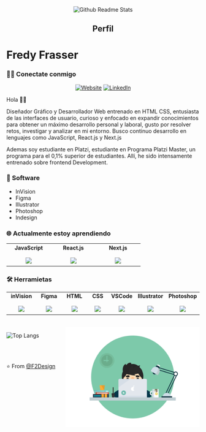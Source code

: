 <p align="center">
 <img width="100px" src="http://f2design.com.co/f2design.png" align="center" alt="Github Readme Stats"/>
 <h2 align="center">Perfil</h2>
</p>

# Fredy Frasser

<h3> 🤝🏻 Conectate conmigo </h3>

<p align="center">
<a href="http://f2design.com.co/" target="_blank"><img alt="Website" src="https://img.shields.io/badge/Website-www.f2design.com.co-blue?style=flat&logo=google-chrome" target="_blank"></a>
<a href="https://www.linkedin.com/in/fredyfrasser/" target="_blank"><img alt="LinkedIn" src="https://img.shields.io/badge/LinkedIn-@F2Design-blue?style=flat&logo=linkedin" target="_blank"></a>
</p>


Hola 👋🏼

Diseñador Gráfico y Desarrollador Web entrenado en HTML CSS, entusiasta de las interfaces de usuario, curioso y enfocado en expandir conocimientos para obtener un máximo desarrollo personal y laboral, gusto por resolver retos, investigar y analizar en mi entorno. 
Busco continuo desarrollo en lenguajes como JavaScript, React.js y Next.js

Ademas soy estudiante en Platzi, estudiante en Programa Platzi Master, un programa para el 0,1% superior de estudiantes. Allí, he sido intensamente entrenado sobre frontend Development.

### 🚀 Software
- InVision
- Figma
- Illustrator
- Photoshop
- Indesign

### 🌐 Actualmente estoy aprendiendo 

<table>
  <tbody>
    <tr valign="top">
      <td width="25%" align="center">
        <span><strong>JavaScript</strong></span><br><br>
        <img height="50px" src="http://f2design.com.co/javascript.svg">
      </td>
      <td width="25%" align="center">
        <span><strong>React.js</strong></span><br><br>
        <img height="50px" src="http://f2design.com.co/react.svg">
      </td>
      <td width="25%" align="center">
        <span><strong>Next.js</strong></span><br><br>
        <img height="64px" src="http://f2design.com.co/nextjs.svg">
      </td>
    </tr>
  </tbody>
</table>

### 🛠️ Herramietas 

<table>
  <tbody>
    <tr valign="top">
      <td width="25%" align="center">
        <span><strong>inVision</strong></span><br><br>
        <img height="50px" src="http://f2design.com.co/invision.svg">
      </td>
      <td width="25%" align="center">
        <span><strong>Figma</strong></span><br><br>
        <img height="50px" src="http://f2design.com.co/figma-1.svg">
      </td>
      <td width="25%" align="center">
        <span><strong>HTML</strong></span><br><br>
        <img height="50px" src="http://f2design.com.co/html5.svg">
      </td>
      <td width="25%" align="center">
        <span><strong>CSS</strong></span><br><br>
        <img height="60px" src="http://f2design.com.co/css3.svg">
      </td>
      <td width="25%" align="center">
        <span><strong>VSCode</strong></span><br><br>
        <img height="50px" src="http://f2design.com.co/visual-studio-code.svg">
      </td>
      <td width="25%" align="center">
        <span><strong>Illustrator</strong></span><br><br>
        <img height="50px" src="http://f2design.com.co/illustrator.svg">
      </td>
      <td width="25%" align="center">
        <span><strong>Photoshop</strong></span><br><br>
        <img height="50px" src="http://f2design.com.co/photoshop.svg">
      </td>
    </tr>
  </tbody>
</table>

<br/>

<img src="https://github.com/nirala69/nirala69/blob/master/70804f7e25b11f29db904f2fa7b4cd9d.gif" width="350" align='right'>

![Top Langs](https://github-readme-stats.vercel.app/api/top-langs/?username=shivam0110&show_icons=true)

<br><br>

⭐️ From [@F2Design](https://github.com/F2Design)
